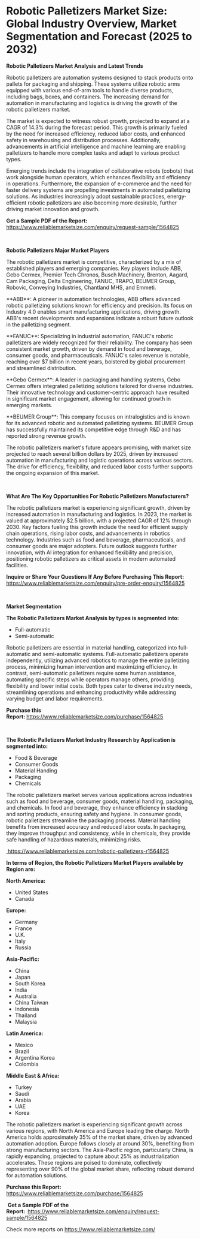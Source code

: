 <p><h1>Robotic Palletizers Market Size: Global Industry Overview, Market Segmentation and Forecast (2025 to 2032)</h1></p><p><strong>Robotic Palletizers Market Analysis and Latest Trends</strong></p>
<p><p>Robotic palletizers are automation systems designed to stack products onto pallets for packaging and shipping. These systems utilize robotic arms equipped with various end-of-arm tools to handle diverse products, including bags, boxes, and containers. The increasing demand for automation in manufacturing and logistics is driving the growth of the robotic palletizers market.</p><p>The market is expected to witness robust growth, projected to expand at a CAGR of 14.3% during the forecast period. This growth is primarily fueled by the need for increased efficiency, reduced labor costs, and enhanced safety in warehousing and distribution processes. Additionally, advancements in artificial intelligence and machine learning are enabling palletizers to handle more complex tasks and adapt to various product types.</p><p>Emerging trends include the integration of collaborative robots (cobots) that work alongside human operators, which enhances flexibility and efficiency in operations. Furthermore, the expansion of e-commerce and the need for faster delivery systems are propelling investments in automated palletizing solutions. As industries increasingly adopt sustainable practices, energy-efficient robotic palletizers are also becoming more desirable, further driving market innovation and growth.</p></p>
<p><strong>Get a Sample PDF of the Report:&nbsp;</strong> <a href="https://www.reliablemarketsize.com/enquiry/request-sample/1564825?utm_campaign=2005&utm_medium=2&utm_source=Github&utm_content=ia&utm_term=22022025&utm_id=robotic-palletizers">https://www.reliablemarketsize.com/enquiry/request-sample/1564825</a></p>
<p>&nbsp;</p>
<p><strong>Robotic Palletizers Major Market Players</strong></p>
<p><p>The robotic palletizers market is competitive, characterized by a mix of established players and emerging companies. Key players include ABB, Gebo Cermex, Premier Tech Chronos, Busch Machinery, Brenton, Aagard, Cam Packaging, Delta Engineering, FANUC, TRAPO, BEUMER Group, Robovic, Conveying Industries, Chantland MHS, and Emmeti.</p><p>**ABB**: A pioneer in automation technologies, ABB offers advanced robotic palletizing solutions known for efficiency and precision. Its focus on Industry 4.0 enables smart manufacturing applications, driving growth. ABB's recent developments and expansions indicate a robust future outlook in the palletizing segment.</p><p>**FANUC**: Specializing in industrial automation, FANUC's robotic palletizers are widely recognized for their reliability. The company has seen consistent market growth, driven by demand in food and beverage, consumer goods, and pharmaceuticals. FANUC's sales revenue is notable, reaching over $7 billion in recent years, bolstered by global procurement and streamlined distribution.</p><p>**Gebo Cermex**: A leader in packaging and handling systems, Gebo Cermex offers integrated palletizing solutions tailored for diverse industries. Their innovative technology and customer-centric approach have resulted in significant market engagement, allowing for continued growth in emerging markets.</p><p>**BEUMER Group**: This company focuses on intralogistics and is known for its advanced robotic and automated palletizing systems. BEUMER Group has successfully maintained its competitive edge through R&D and has reported strong revenue growth.</p><p>The robotic palletizers market's future appears promising, with market size projected to reach several billion dollars by 2025, driven by increased automation in manufacturing and logistic operations across various sectors. The drive for efficiency, flexibility, and reduced labor costs further supports the ongoing expansion of this market.</p></p>
<p>&nbsp;</p>
<p><strong>What Are The Key Opportunities For Robotic Palletizers Manufacturers?</strong></p>
<p><p>The robotic palletizers market is experiencing significant growth, driven by increased automation in manufacturing and logistics. In 2023, the market is valued at approximately $2.5 billion, with a projected CAGR of 12% through 2030. Key factors fueling this growth include the need for efficient supply chain operations, rising labor costs, and advancements in robotics technology. Industries such as food and beverage, pharmaceuticals, and consumer goods are major adopters. Future outlook suggests further innovation, with AI integration for enhanced flexibility and precision, positioning robotic palletizers as critical assets in modern automated facilities.</p></p>
<p><strong>Inquire or Share Your Questions If Any Before Purchasing This Report:</strong> <a href="https://www.reliablemarketsize.com/enquiry/pre-order-enquiry/1564825?utm_campaign=2005&utm_medium=2&utm_source=Github&utm_content=ia&utm_term=22022025&utm_id=robotic-palletizers">https://www.reliablemarketsize.com/enquiry/pre-order-enquiry/1564825</a></p>
<p>&nbsp;</p>
<p><strong>Market Segmentation</strong></p>
<p><strong>The Robotic Palletizers Market Analysis by types is segmented into:</strong></p>
<p><ul><li>Full-automatic</li><li>Semi-automatic</li></ul></p>
<p><p>Robotic palletizers are essential in material handling, categorized into full-automatic and semi-automatic systems. Full-automatic palletizers operate independently, utilizing advanced robotics to manage the entire palletizing process, minimizing human intervention and maximizing efficiency. In contrast, semi-automatic palletizers require some human assistance, automating specific steps while operators manage others, providing flexibility and lower initial costs. Both types cater to diverse industry needs, streamlining operations and enhancing productivity while addressing varying budget and labor requirements.</p></p>
<p><strong>Purchase this Report:&nbsp;</strong><a href="https://www.reliablemarketsize.com/purchase/1564825?utm_campaign=2005&utm_medium=2&utm_source=Github&utm_content=ia&utm_term=22022025&utm_id=robotic-palletizers">https://www.reliablemarketsize.com/purchase/1564825</a></p>
<p>&nbsp;</p>
<p><strong>The Robotic Palletizers Market Industry Research by Application is segmented into:</strong></p>
<p><ul><li>Food & Beverage</li><li>Consumer Goods</li><li>Material Handing</li><li>Packaging</li><li>Chemicals</li></ul></p>
<p><p>The robotic palletizers market serves various applications across industries such as food and beverage, consumer goods, material handling, packaging, and chemicals. In food and beverage, they enhance efficiency in stacking and sorting products, ensuring safety and hygiene. In consumer goods, robotic palletizers streamline the packaging process. Material handling benefits from increased accuracy and reduced labor costs. In packaging, they improve throughput and consistency, while in chemicals, they provide safe handling of hazardous materials, minimizing risks.</p></p>
<p><a href="https://www.reliablemarketsize.com/robotic-palletizers-r1564825?utm_campaign=2005&utm_medium=2&utm_source=Github&utm_content=ia&utm_term=22022025&utm_id=robotic-palletizers">&nbsp;https://www.reliablemarketsize.com/robotic-palletizers-r1564825</a></p>
<p><strong>In terms of Region, the Robotic Palletizers Market Players available by Region are:</strong></p>
<p>
    <p> <strong> North America: </strong>
        <ul>
            <li>United States</li>
            <li>Canada</li>
        </ul>
        </p> 
    <p> <strong> Europe: </strong>
        <ul>
            <li>Germany</li>
            <li>France</li>
            <li>U.K.</li>
            <li>Italy</li>
            <li>Russia</li>
        </ul>
        </p> 
    <p> <strong> Asia-Pacific: </strong>
        <ul>
            <li>China</li>
            <li>Japan</li>
            <li>South Korea</li>
            <li>India</li>
            <li>Australia</li>
            <li>China Taiwan</li>
            <li>Indonesia</li>
            <li>Thailand</li>
            <li>Malaysia</li>
        </ul>
        </p> 
    <p> <strong> Latin America: </strong>
        <ul>
            <li>Mexico</li>
            <li>Brazil</li>
            <li>Argentina Korea</li>
            <li>Colombia</li>
        </ul>
        </p> 
    <p> <strong> Middle East & Africa: </strong>
        <ul>
            <li>Turkey</li>
            <li>Saudi</li>
            <li>Arabia</li>
            <li>UAE</li>
            <li>Korea</li>
        </ul>
    </p>
    </p>
<p><p>The robotic palletizers market is experiencing significant growth across various regions, with North America and Europe leading the charge. North America holds approximately 35% of the market share, driven by advanced automation adoption. Europe follows closely at around 30%, benefiting from strong manufacturing sectors. The Asia-Pacific region, particularly China, is rapidly expanding, projected to capture about 25% as industrialization accelerates. These regions are poised to dominate, collectively representing over 90% of the global market share, reflecting robust demand for automation solutions.</p></p>
<p><strong>Purchase this Report: </strong><a href="https://www.reliablemarketsize.com/purchase/1564825?utm_campaign=2005&utm_medium=2&utm_source=Github&utm_content=ia&utm_term=22022025&utm_id=robotic-palletizers">https://www.reliablemarketsize.com/purchase/1564825</a></p>
<p>&nbsp;<strong>Get a Sample PDF of the Report:&nbsp;&nbsp;</strong><a href="https://www.reliablemarketsize.com/enquiry/request-sample/1564825?utm_campaign=2005&utm_medium=2&utm_source=Github&utm_content=ia&utm_term=22022025&utm_id=robotic-palletizers">https://www.reliablemarketsize.com/enquiry/request-sample/1564825</a></p>
<p><strong></strong></p>
<p>Check more reports on <a href="https://www.reliablemarketsize.com/?utm_campaign=2005&utm_medium=2&utm_source=Github&utm_content=ia&utm_term=22022025&utm_id=robotic-palletizers">https://www.reliablemarketsize.com/</a></p>
